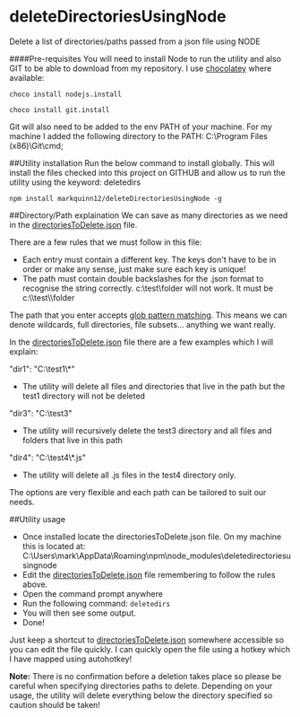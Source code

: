 # deleteDirectoriesUsingNode
Delete a list of directories/paths passed from a json file using NODE

####Pre-requisites
You will need to install Node to run the utility and also GIT to be able to download from my repository. I use [chocolatey](https://chocolatey.org/) where available:

`choco install nodejs.install`

`choco install git.install`

Git will also need to be added to the env PATH of your machine. For my machine I added the following directory to the PATH:
C:\Program Files (x86)\Git\cmd;

##Utility installation
Run the below command to install globally. This will install the files checked into this project on GITHUB and allow us to run the utility using the keyword: deletedirs

`npm install markquinn12/deleteDirectoriesUsingNode -g`

##Directory/Path explaination
We can save as many directories as we need in the [directoriesToDelete.json](directoriesToDelete.json) file. 

There are a few rules that we must follow in this file:
- Each entry must contain a different key. The keys don't have to be in order or make any sense, just make sure each key is unique!
- The path must contain double backslashes for the .json format to recognise the string correctly. c:\test\folder will not work. It must be c:\\\test\\\folder

The path that you enter accepts [glob pattern matching](https://github.com/isaacs/node-glob). This means we can denote wildcards, full directories, file subsets... anything we want really. 

In the [directoriesToDelete.json](directoriesToDelete.json) file there are a few examples which I will explain:

"dir1": "C:\\test1\\*"
- The utility will delete all files and directories that live in the path but the test1 directory will not be deleted

"dir3": "C:\\test3"
- The utility will recursively delete the test3 directory and all files and folders that live in this path

"dir4": "C:\\test4\\*.js"
- The utility will delete all .js files in the test4 directory only.

The options are very flexible and each path can be tailored to suit our needs.

##Utility usage
- Once installed locate the directoriesToDelete.json file. On my machine this is located at: C:\Users\mark\AppData\Roaming\npm\node_modules\deletedirectoriesusingnode
- Edit the [directoriesToDelete.json](directoriesToDelete.json) file remembering to follow the rules above.
- Open the command prompt anywhere
- Run the following command: `deletedirs`
- You will then see some output.
- Done!

Just keep a shortcut to  [directoriesToDelete.json](directoriesToDelete.json) somewhere accessible so you can edit the file quickly. I can quickly open the file using a hotkey which I have mapped using autohotkey!

**Note:** There is no confirmation before a deletion takes place so please be careful when specifying directories paths to delete. Depending on your usage, the utility will delete everything below the directory specified so caution should be taken!

